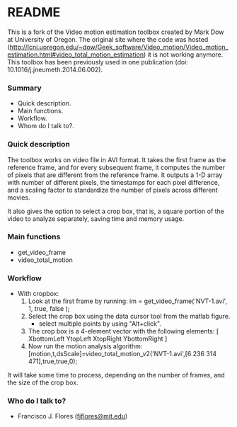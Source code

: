 # README #

This is a fork of the Video motion estimation toolbox created by Mark Dow at University of Oregon. The original site where the code was hosted (http://lcni.uoregon.edu/~dow/Geek_software/Video_motion/Video_motion_estimation.html#video_total_motion_estimation) it is not working anymore. This toolbox has been previously used in one publication (doi: 10.1016/j.jneumeth.2014.06.002).

### Summary ###

* Quick description.
* Main functions. 
* Workflow.
* Whom do I talk to?.

### Quick description ###

The toolbox works on video file in AVI format. It takes the first frame
as the reference frame, and for every subsequent frame, it computes the 
number of pixels that are different from the reference frame. It outputs
a 1-D array with number of different pixels, the timestamps for each
pixel difference, and a scaling factor to standardize the number of
pixels across different movies.

It also gives the option to select a crop box, that is, a square portion 
of the video to analyze separately, saving time and memory usage.

### Main functions ###

* get_video_frame
* video_total_motion

### Workflow ###

* With cropbox:
    1. Look at the first frame by running:
            im = get_video_frame('NVT-1.avi', 1, true, false );
    2. Select the crop box using the data cursor tool from the matlab figure.
        * select multiple points by using "Alt+click".
    3. The crop box is a 4-element vector with the following elements:
        \[ XbottomLeft YtopLeft XtopRight YbottomRight \]
    4. Now run the motion analysis algorithm:
            [motion,t,dsScale]=video_total_motion_v2('NVT-1.avi',[6 236 314 471],true,true,0);

It will take some time to process, depending on the number of frames, and the size of the crop box.

### Who do I talk to? ###

* Francisco J. Flores (fjflores@mit.edu)
